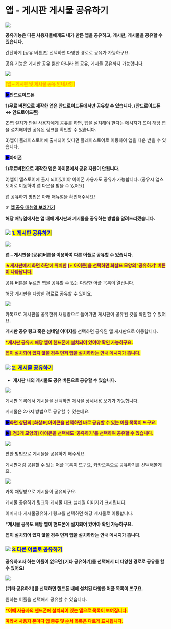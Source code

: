 # 앱 - 게시판 게시물 공유하기

![](https://wp.swing2app.co.kr/wp-content/uploads/2018/10/%EA%B2%8C%EC%8B%9C%ED%8C%90-%EA%B3%B5%EC%9C%A0-1024x282.png)

**공유기능은 다른 사용자들에게도 내가 만든 앱을 공유하고, 게시판, 게시물을 공유할 수 있습니다.**&#x20;

간단하게 \[공유 버튼]만 선택하면 다양한 경로로 공유가 가능하구요.

공유 기능은 게시판 공유 뿐만 아니라 앱 공유, 게시물 공유까지 가능합니다.

![](https://wp.swing2app.co.kr/wp-content/uploads/2021/03/%EC%A4%84%EB%9D%BC%EC%9D%B8.png)

<mark style="color:orange;">**\[앱 – 게시판 및 게시물 공유 안내사항]**</mark>

<mark style="background-color:blue;">**▶**</mark>**안드로이드폰**

**1)무료 버전으로 제작한 앱은  안드로이드폰에서만 공유할 수 있습니다. (안드로이드폰 ↔ 안드로이드폰)**

2\)앱 설치가 안된 사용자에게 공유를 하면, 앱을 설치해야 한다는 메시지가 뜨며 해당 앱을 설치해야만 공유된 링크를 확인할 수 있습니다.&#x20;

3\)앱이 플레이스토어에 출시되어 있다면 플레이스토어로 이동하여 앱을 다운 받을 수 있습니다.



<mark style="background-color:blue;">**▶**</mark>**아이폰**&#x20;

**1)무료버전으로 제작한  앱은 아이폰에서 공유 지원이 안됩니다.**

2\)앱이 앱스토어에 출시 되어있어야 아이폰 사용자도 공유가 가능합니다. (공유시 앱스토어로 이동하여 앱 다운을 받을 수 있어요)

앱 공유하기 방법은 아래 매뉴얼을 확인해주세요!

**☞** [**앱 공유 매뉴얼 보러가기**](../v2/pagemenu/appshare.md)

**해당 매뉴얼에서는 앱 내에 게시판과 게시물을 공유하는 방법을 알려드리겠습니다.**&#x20;



### ![](https://wp.swing2app.co.kr/wp-content/uploads/2020/04/%EB%8B%A8%EB%9D%BD1-1.png) <mark style="color:blue;">**1. 게시판 공유하기**</mark>

![](https://wp.swing2app.co.kr/wp-content/uploads/2018/10/%EA%B2%8C%EC%8B%9C%ED%8C%90%EA%B3%B5%EC%9C%A01.png)

**앱 – 게시판을 \[공유]버튼을 이용하여 다른 어플로 공유할 수 있습니다.**

<mark style="color:purple;">**★게시판에서 화면 하단에 위치한**</mark> <mark style="color:purple;"></mark> <mark style="color:purple;">**\[+ 아이콘]을 선택하면 화살표 모양의 ‘공유하기’ 버튼이 나타납니다.**</mark>

공유 버튼을 누르면 앱을 공유할 수 있는 다양한 어플 목록이 열립니다.

해당 게시판을 다양한 경로로 공유할 수 있어요.



![](https://wp.swing2app.co.kr/wp-content/uploads/2018/10/%EA%B2%8C%EC%8B%9C%ED%8C%90%EA%B3%B5%EC%9C%A02-1.png)

카톡으로 게시판을 공유한뒤 채팅방으로 들어가면 게시판이 공유된 것을 확인할 수 있어요.

**게시판 공유 링크 혹은 섬네일 이미지**를 선택하면 공유된 앱 게시판으로 이동합니다.&#x20;

<mark style="color:purple;">**\*게시판 공유시 해당 앱이 핸드폰에 설치되어 있어야 확인 가능하구요.**</mark>

<mark style="color:purple;">**앱이 설치되어 있지 않을 경우 먼저 앱을 설치하라는 안내 메시지가 뜹니다.**</mark>



### ![](https://wp.swing2app.co.kr/wp-content/uploads/2020/04/%EB%8B%A8%EB%9D%BD1-1.png) <mark style="color:blue;">**2. 게시물 공유하기**</mark>

* **게시판 내의 게시물도 공유 버튼으로 공유할 수 있습니다.**

![](https://wp.swing2app.co.kr/wp-content/uploads/2018/10/%EA%B2%8C%EC%8B%9C%EB%AC%BC%EA%B3%B5%EC%9C%A01-1.png)

게시판 목록에서 게시물을 선택하면 게시물 상세내용 보기가 가능합니다.

게시물은 2가지 방법으로 공유할 수 있는데요.

<mark style="background-color:blue;">**▶**</mark><mark style="color:purple;">**화면 상단의 \[화살표]아이콘을 선택하면 바로 공유할 수 있는 어플 목록이 뜨구요.**</mark>

<mark style="background-color:blue;">**▶**</mark><mark style="color:purple;">**\[:점3개 모양의] 아이콘을 선택해도 ‘공유하기’를 선택하여 공유할 수 있습니다.**</mark>



![](https://wp.swing2app.co.kr/wp-content/uploads/2018/10/%EA%B2%8C%EC%8B%9C%EB%AC%BC%EA%B3%B5%EC%9C%A02.png)

편한 방법으로 게시물을 공유하기 해주세요.

게시판처럼 공유할 수 있는 어플 목록이 뜨구요, 카카오톡으로 공유하기를 선택해볼게요.&#x20;



![](https://wp.swing2app.co.kr/wp-content/uploads/2018/10/%EA%B2%8C%EC%8B%9C%EB%AC%BC%EA%B3%B5%EC%9C%A03-1.png)

카톡 채팅방으로 게시물이 공유되구요.

게시물 공유하기 링크와 게시물 대표 섬네일 이미지가 표시됩니다.

이미지나 게시물공유하기 링크를 선택하면 해당 게시물로 이동합니다.

**\*게시물 공유도 해당 앱이 핸드폰에 설치되어 있어야 확인 가능하구요.**

**앱이 설치되어 있지 않을 경우 먼저 앱을 설치하라는 안내 메시지가 뜹니다.**



### ![](https://wp.swing2app.co.kr/wp-content/uploads/2020/04/%EB%8B%A8%EB%9D%BD1-1.png) <mark style="color:blue;">**3.다른 어플로 공유하기**</mark>

**공유하고자 하는 어플이 없으면 \[기타 공유하기]를 선택해서 더 다양한 경로로 공유를 할 수 있어요!**

![](https://wp.swing2app.co.kr/wp-content/uploads/2018/10/%EA%B2%8C%EC%8B%9C%EB%AC%BC%EA%B3%B5%EC%9C%A04.png)

**\[기타 공유하기]를 선택하면 핸드폰 내에 설치된 다양한 어플 목록이 뜨구요.**

원하는 어플을 선택해서 공유할 수 있습니다.

<mark style="color:red;">**\*이때 사용자의 핸드폰에 설치되어 있는 앱으로 목록이 보여집니다.**</mark>

<mark style="color:red;">**따라서 사용자 폰마다 앱 종류 및 순서 목록은 다르게 표시됩니다.**</mark>&#x20;
